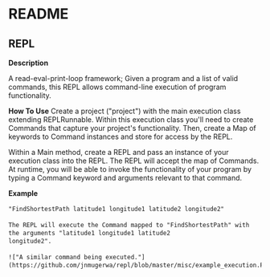 # README

## REPL
**Description**

A read-eval-print-loop framework; Given a program and a list of valid commands, this REPL allows
command-line execution of program functionality.

**How To Use**
Create a project ("project") with the main execution class extending REPLRunnable. Within this
execution class you'll need to create Commands that capture your project's functionality. Then, create
a Map of keywords to Command instances and store for access by the REPL.

Within a Main method, create a REPL and pass an instance of your execution class into the REPL.
The REPL will accept the map of Commands. At runtime, you will be able to invoke the functionality
of your program by typing a Command keyword and arguments relevant to that command.

**Example**
    
    "FindShortestPath latitude1 longitude1 latitude2 longitude2"
    
    The REPL will execute the Command mapped to "FindShortestPath" with the arguments "latitude1 longitude1 latitude2 
    longitude2".
    
    !["A similar command being executed."](https://github.com/jnmugerwa/repl/blob/master/misc/example_execution.PNG)

